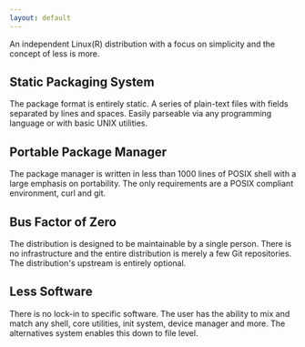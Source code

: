 ```yaml
---
layout: default
---
```


An independent Linux(R) distribution with a focus on simplicity and the concept
of less is more.

## Static Packaging System

The package format is entirely static. A series of plain-text files with fields
separated by lines and spaces. Easily parseable via any programming language or
with basic UNIX utilities.

## Portable Package Manager

The package manager is written in less than 1000 lines of POSIX shell with a
large emphasis on portability. The only requirements are a POSIX compliant
environment, curl and git.

## Bus Factor of Zero

The distribution is designed to be maintainable by a single person. There is no
infrastructure and the entire distribution is merely a few Git repositories. The
distribution's upstream is entirely optional.

## Less Software

There is no lock-in to specific software. The user has the ability to mix and
match any shell, core utilities, init system, device manager and more. The
alternatives system enables this down to file level.
